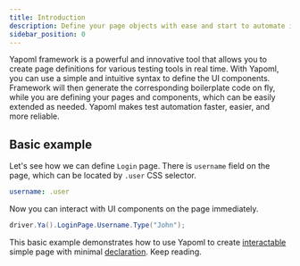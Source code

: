 ```yaml
---
title: Introduction
description: Define your page objects with ease and start to automate immediately
sidebar_position: 0
---
```


Yapoml framework is a powerful and innovative tool that allows you to create page definitions for various testing tools in real time. With Yapoml, you can use a simple and intuitive syntax to define the UI components. Framework will then generate the corresponding boilerplate code on fly, while you are defining your pages and components, which can be easily extended as needed. Yapoml makes test automation faster, easier, and more reliable.

## Basic example

Let's see how we can define `Login` page. There is `username` field on the page, which can be located by `.user` CSS selector.

```yaml title="Login.page.yaml"
username: .user
```

Now you can interact with UI components on the page immediately.

```csharp title="Program.cs"
driver.Ya().LoginPage.Username.Type("John");
```

This basic example demonstrates how to use Yapoml to create [interactable](concept/interactions) simple page with minimal [declaration](concept/syntax). Keep reading.